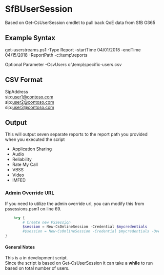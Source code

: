 # SfBUserSession
Based on Get-CsUserSession cmdlet to pull back QoE data from SfB O365

## Example Syntax
get-userstreams.ps1 -Type Report -startTime 04/01/2018 -endTime 04/15/2018 -ReportPath -c:\temp\reports

Optional Parameter
-CsvUsers c:\temp\specific-users.csv

## CSV Format
SipAddress<br>
sip:user1@contoso.com<br>
sip:user2@contoso.com<br>
sip:user3@contoso.com<br>

## Output
This will output seven separate reports to the report path you provided when you executed the script
<ul>
    <li>Application Sharing</li>
    <li>Audio</li>
    <li>Reliability</li>
    <li>Rate My Call</li>
    <li>VBSS</li>
    <li>Video</li>
    <li>IMFED</li>
</ul>

### Admin Override URL
If you need to utilize the admin override url, you can modify this from pssessions.psm1 on line 69.

```PowerShell
    try {
        # Create new PSSession
        $session = New-CsOnlineSession -Credential $mycredentials
        #$session = New-CsOnlineSession -Credential $mycredentials -OverrideAdminDomain "domain.onmicrosoft.com"
}
```
#### General Notes
This is a in development script.<br>
Since the script is based on Get-CsUserSession it can take a <b>while</b> to run based on total number of users.
